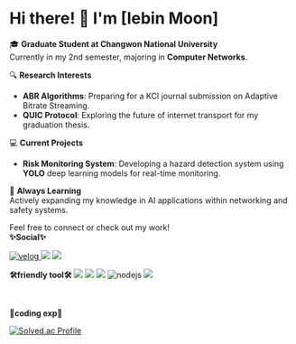 

# Hi there! 👋 I'm [Iebin Moon]

🎓 **Graduate Student at Changwon National University**  
Currently in my 2nd semester, majoring in **Computer Networks**.

🔍 **Research Interests**  
- **ABR Algorithms**: Preparing for a KCI journal submission on Adaptive Bitrate Streaming.  
- **QUIC Protocol**: Exploring the future of internet transport for my graduation thesis.

💻 **Current Projects**  
- **Risk Monitoring System**: Developing a hazard detection system using **YOLO** deep learning models for real-time monitoring.

🌱 **Always Learning**  
Actively expanding my knowledge in AI applications within networking and safety systems.

Feel free to connect or check out my work!  
**✨Social✨**

<a href="https://velog.io/@myb513">
  <img alt="velog" src="https://img.shields.io/badge/velog-20C997.svg?logo=velog&logoColor=white"/>
</a>
<a href="https://blog.naver.com/myb513/222852048486" target="_blank">
  <img src="https://img.shields.io/badge/naver_blog-black?style=plastic&logo=Naver&logoColor=#03C75A"/></a>
<a href="https://www.instagram.com/2bin._.25/" target="_blank">
  <img src="https://img.shields.io/badge/insta_gram-black?style=plastic&logo=Instagram&logoColor=#E4405F"/></a>



  
<br>
  
**🛠friendly tool🛠**
<img src="https://img.shields.io/badge/C-violet?style=for-the-badge&logo=Visual Studio&logoColor=#5C2D91">
  <img src="https://img.shields.io/badge/java-yellow?style=for-the-badge&logo=IntelliJ IDEA&logoColor=black">
  <img src="https://img.shields.io/badge/Python-blue?style=for-the-badge&logo=Python&logoColor=black">
  <img alt="nodejs" src="https://img.shields.io/badge/NodeJs-339933?logo=Node.js&logoColor=white"/>
  <img src="https://img.shields.io/badge/JavaScript-yellow?style=for-the-badge&logo=JavaScript&logoColor=black">

<br>


**🌱coding exp🌱**

[![Solved.ac Profile](http://mazassumnida.wtf/api/generate_badge?boj=myb513)](https://solved.ac/myb513)
